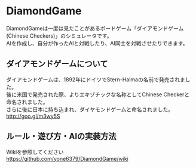# DiamondGame
DiamondGameは一度は見たことがあるボードゲーム「ダイアモンドゲーム(Chinese Checkers)」のシミュレータです。  
AIを作成し、自分が作ったAIと対戦したり、AI同士を対戦させたりできます。  

## ダイアモンドゲームについて
ダイアモンドゲームは、1892年にドイツでStern-Halmaの名前で発売されました。  
後に米国で発売された際、よりエキゾチックな名称としてChinese Checkerと命名されました。  
さらに後に日本に持ち込まれ、ダイヤモンドゲームと命名されました。  
http://goo.gl/m3wy5S

## ルール・遊び方・AIの実装方法
Wikiを参照してください  
https://github.com/yone6379/DiamondGame/wiki
